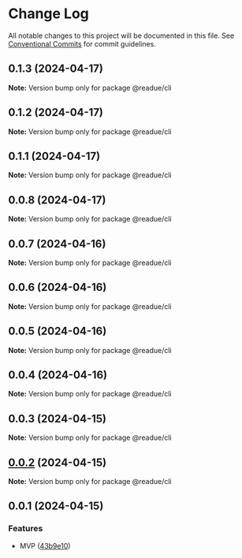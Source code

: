 # Change Log

All notable changes to this project will be documented in this file.
See [Conventional Commits](https://conventionalcommits.org) for commit guidelines.

## 0.1.3 (2024-04-17)

**Note:** Version bump only for package @readue/cli





## 0.1.2 (2024-04-17)

**Note:** Version bump only for package @readue/cli





## 0.1.1 (2024-04-17)

**Note:** Version bump only for package @readue/cli





## 0.0.8 (2024-04-17)

**Note:** Version bump only for package @readue/cli





## 0.0.7 (2024-04-16)

**Note:** Version bump only for package @readue/cli





## 0.0.6 (2024-04-16)

**Note:** Version bump only for package @readue/cli





## 0.0.5 (2024-04-16)

**Note:** Version bump only for package @readue/cli





## 0.0.4 (2024-04-16)

**Note:** Version bump only for package @readue/cli





## 0.0.3 (2024-04-15)

**Note:** Version bump only for package @readue/cli





## [0.0.2](https://github.com/lexmin0412/readue/compare/v0.0.1...v0.0.2) (2024-04-15)

**Note:** Version bump only for package @readue/cli





## 0.0.1 (2024-04-15)


### Features

* MVP ([43b9e10](https://github.com/lexmin0412/readue/commit/43b9e10b8a71a79325f26d9eed284043afb14626))
